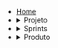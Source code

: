 - [Home](/)
- <details><summary><a style="display: inline;">Projeto</summary></a>
  <ul>
    <li><details><summary><a style="display: inline;">Planejamento</summary></a>
      <ul>
      <li><a href="#/projeto/planejamento/tap">TAP</a></li>
       <li><a href="#/projeto/planejamento/planejamento">Planejamento</a></li>
       <li><a href="#/projeto/planejamento/roadmap">RoadMap do Projeto</a></li>
       <li><a href="#/projeto/planejamento/roadmapPapeis">RoadMap de Papéis</a></li>
       <li><a href="#/projeto/planejamento/cronograma_milestone">Cronograma de milestone </a></li>
       <li><a href="#/projeto/planejamento/risco">Plano de risco</a></li>
       <li><a href="#/projeto/planejamento/plano_gerenciamento_de_requisitos"> Plano de Gerenciamento de Requisitos </a><li>
       </ul>
    </details>
    <li><a href="#/projeto/arquitetura">Arquitetura</a></li>
  </ul>
  </details>
- <details><summary><a style="display: inline;">Sprints</summary></a>
  <ul>
    <li><details><summary><a style="display: inline;">01</summary></a>
      <ul>
      <li><a href="#/projeto/sprint/01/planejamento">Planejamento</a></li>
      <li><a href="#/projeto/sprint/01/resultado">Resultado</a></li>
      </ul>
  </details>
      <li><details><summary><a style="display: inline;">02</summary></a>
      <ul>
      <li><a href="#/projeto/sprint/02/planejamento">Planejamento</a></li>
      <li><a href="#/projeto/sprint/02/resultado">Resultado</a></li>
      </ul>
  </details>
  <li><details><summary><a style="display: inline;">03</summary></a>
      <ul>
      <li><a href="#/projeto/sprint/03/planejamento">Planejamento</a></li>
      <li><a href="#/projeto/sprint/03/resultado">Resultado</a></li>
      </ul>
  </details>
  <li><details><summary><a style="display: inline;">04</summary></a>
      <ul>
      <li><a href="#/projeto/sprint/04/planejamento">Planejamento</a></li>
      </ul>
  </details>
  </ul>
  </details>
- <details><summary><a style="display: inline;">Produto</summary></a>
  <ul>
    <li><a href="#/produto/visao">Visão</a>
  </ul>
  </details>